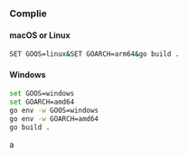 ### Complie

#### macOS or Linux

```bash
SET GOOS=linux&SET GOARCH=arm64&go build .
```

#### Windows

```bash
set GOOS=windows
set GOARCH=amd64
go env -w GOOS=windows
go env -w GOARCH=amd64
go build .
```





a
